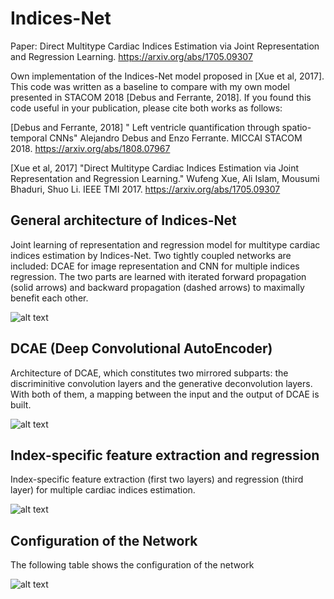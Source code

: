 # Indices-Net

Paper: Direct Multitype Cardiac Indices Estimation via Joint Representation and Regression Learning.
https://arxiv.org/abs/1705.09307

Own implementation of the Indices-Net model proposed in [Xue et al, 2017]. This code was written as a baseline to compare with my own model presented in STACOM 2018 [Debus and Ferrante, 2018]. If you found this code useful in your publication, please cite both works as follows:

[Debus and Ferrante, 2018] " Left ventricle quantification through spatio-temporal CNNs" Alejandro Debus and Enzo Ferrante. MICCAI STACOM 2018. https://arxiv.org/abs/1808.07967

[Xue et al, 2017] "Direct Multitype Cardiac Indices Estimation via Joint Representation and Regression Learning." Wufeng Xue, Ali Islam, Mousumi Bhaduri, Shuo Li. IEEE TMI 2017. https://arxiv.org/abs/1705.09307


## General architecture of Indices-Net ##

Joint learning of representation and regression model for multitype cardiac indices estimation by Indices-Net. Two tightly coupled networks are included: DCAE for image representation and CNN for multiple indices regression. The two parts are learned with iterated forward propagation (solid arrows) and backward propagation (dashed arrows) to maximally benefit each other.

![alt text](https://github.com/alejandrodebus/IndicesNet/blob/master/imgs_architecture/indices_net.png)



## DCAE (Deep Convolutional AutoEncoder) ##

Architecture of DCAE, which constitutes two mirrored subparts: the discriminitive convolution layers and the generative deconvolution layers. With both of them, a mapping between the input and the output of DCAE is built.

![alt text](https://github.com/alejandrodebus/IndicesNet/blob/master/imgs_architecture/dcae.png)



## Index-specific feature extraction and regression ##

Index-specific feature extraction (first two layers) and regression (third layer) for multiple cardiac indices estimation.

![alt text](https://github.com/alejandrodebus/IndicesNet/blob/master/imgs_architecture/conv_reg.png)

## Configuration of the Network ##

The following table shows the configuration of the network

![alt text](https://github.com/alejandrodebus/IndicesNet/blob/master/imgs_architecture/network_config.png)
